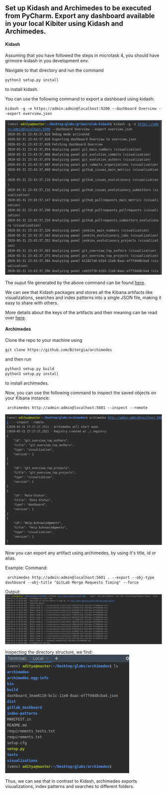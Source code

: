 ## Set up Kidash and Archimedes to be executed from PyCharm. Export any dashboard available in your local Kibiter using Kidash and Archimedes.

#### Kidash

Assuming that you have followed the steps in microtask 4, you should have grimoire-kidash in you development env.

Navigate to that directory and run the command

```
python3 setup.py install
```
to install kidash.

You can use the following command to export a dashboard using kidash:

```
kidash -g -e https://admin:admin@localhost:9200 --dashboard Overview --export overview.json

```

![](./assets/kidash.png)

The ouput file generated by the above command can be found [here](./overview.json).

We can see that Kidash packages and stores all the Kibana artifacts like visualizations, searches and index patterns into a single JSON file, making it easy to share with others.

More details about the keys of the artifacts and their meaning can be read over [here](https://www.elastic.co/blog/kibana-under-the-hood-object-persistence).


#### Archimedes

Clone the repo to your machine using 

```
git clone https://github.com/Bitergia/archimedes
```

and then run 
```
python3 setup.py build
python3 setup.py install
```
to install archimedes.

Now, you can use the following command to inspect the saved objects on your Kibana instance:

```
 archimedes http://admin:admin@localhost:5601 --inspect --remote
```

![](./assets/arch_inspect.png)

Now you can export any artifact using archimedes, by using it's title, id or alias.

Example:
Command:
```
 archimedes http://admin:admin@localhost:5601 . --export --obj-type dashboard --obj-title "GitLab Merge Requests Timing" --force
```

Output:
![](./assets/arch_output.png)

Inspecting the directory structure, we find:
![](./assets/arch_ls.png)

Thus, we can see that in contrast to Kidash, archimedes exports visualizations, index patterns and searches to different folders.